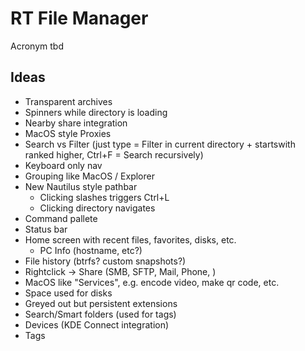 # RT File Manager

Acronym tbd

## Ideas

- Transparent archives
- Spinners while directory is loading
- Nearby share integration
- MacOS style Proxies
- Search vs Filter (just type = Filter in current directory + startswith ranked higher, Ctrl+F = Search recursively)
- Keyboard only nav
- Grouping like MacOS / Explorer
- New Nautilus style pathbar
    - Clicking slashes triggers Ctrl+L
    - Clicking directory navigates
- Command pallete
- Status bar
- Home screen with recent files, favorites, disks, etc.
    - PC Info (hostname, etc?)
- File history (btrfs? custom snapshots?)
- Rightclick -> Share (SMB, SFTP, Mail, Phone, )
- MacOS like "Services", e.g. encode video, make qr code, etc.
- Space used for disks
- Greyed out but persistent extensions
- Search/Smart folders (used for tags)
- Devices (KDE Connect integration)
- Tags